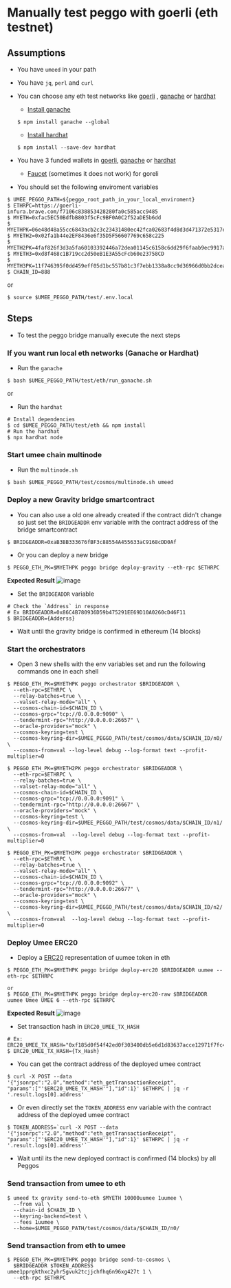 # Manually test peggo with goerli (eth testnet)

## Assumptions

- You have `umeed` in your path
- You have `jq`, `perl` and `curl`
- You can choose any eth test networks like [goerli](https://goerli.etherscan.io/) , [ganache](https://github.com/trufflesuite/ganache) or [hardhat](https://hardhat.org)
  - [Install ganache](https://github.com/trufflesuite/ganache/tree/v7.5.0#command-line-use)
  ```shell
  $ npm install ganache --global
  ```

  - [Install hardhat](https://hardhat.org/hardhat-runner/docs/getting-started#installation)
  ```shell
  $ npm install --save-dev hardhat
  ```
- You have 3 funded wallets in [goerli](https://goerli.etherscan.io/), [ganache](https://github.com/trufflesuite/ganache) or [hardhat](https://hardhat.org)
  - [Faucet](https://goerli-faucet.mudit.blog/) (sometimes it does not work) for goreli

- You should set the following enviroment variables

```shell
$ UMEE_PEGGO_PATH=${peggo_root_path_in_your_local_enviroment}
$ ETHRPC=https://goerli-infura.brave.com/f7106c838853428280fa0c585acc9485
$ MYETH=0xfac5EC50BdfbB803f5cFc9BF0A0C2f52aDE5b6dd
$ MYETHPK=06e48d48a55cc6843acb2c3c23431480ec42fca02683f4d8d3d471372e5317ee
$ MYETH2=0x02fa1b44e2EF8436e6f35D5F56607769c658c225
$ MYETH2PK=4faf826f3d3a5fa60103392446a72dea01145c6158c6dd29f6faab9ec9917a1b
$ MYETH3=0xd8f468c1B719cc2d50eB1E3A55cFcb60e23758CD
$ MYETH3PK=11f746395f0dd459eff05d1bc557b81c3f7ebb1338a8cc9d36966d0bb2dcea21
$ CHAIN_ID=888
```

or 

```shell
$ source $UMEE_PEGGO_PATH/test/.env.local
```

<!--
```fish
set ETHRPC https://goerli-infura.brave.com/f7106c838853428280fa0c585acc9485
set MYETH 0xfac5EC50BdfbB803f5cFc9BF0A0C2f52aDE5b6dd
set MYETHPK 06e48d48a55cc6843acb2c3c23431480ec42fca02683f4d8d3d471372e5317ee
set MYETH2 0x02fa1b44e2EF8436e6f35D5F56607769c658c225
set MYETH2PK 4faf826f3d3a5fa60103392446a72dea01145c6158c6dd29f6faab9ec9917a1b
set MYETH3 0xd8f468c1B719cc2d50eB1E3A55cFcb60e23758CD
set MYETH3PK 11f746395f0dd459eff05d1bc557b81c3f7ebb1338a8cc9d36966d0bb2dcea21
set CHAIN_ID 888
set BRIDGEADDR 0x86C4B780936D59b475291EE69D10A0260cD46F11
set ERC20_UMEE_TX_HASH 0xee1c5539df361e1fca437d6de9f8590efebbae156daa9769645626a36dba3b1c
set TOKEN_ADDRESS 0xdcbb485f280284ec571e11eb09490677a5bdd569
```
-->

## Steps

- To test the peggo bridge manually execute the next steps

### If you want run local eth networks (Ganache or Hardhat)

- Run the `ganache`

```shell
$ bash $UMEE_PEGGO_PATH/test/eth/run_ganache.sh
```

or 

- Run the `hardhat` 

```shell
# Install dependencies
$ cd $UMEE_PEGGO_PATH/test/eth && npm install 
# Run the hardhat 
$ npx hardhat node
```
### Start umee chain multinode

- Run the `multinode.sh`

```shell
$ bash $UMEE_PEGGO_PATH/test/cosmos/multinode.sh umeed
```

### Deploy a new Gravity bridge smartcontract

- You can also use a old one already created if the contract didn't change so just
set the `BRIDGEADDR` env variable with the contract address of the bridge smartcontract

```shell
$ BRIDGEADDR=0xaB3BB333676fBF3c88554A455633aC9168cDD0Af
```

- Or you can deploy a new bridge

```shell
$ PEGGO_ETH_PK=$MYETHPK peggo bridge deploy-gravity --eth-rpc $ETHRPC
```

__Expected Result__
![image](https://user-images.githubusercontent.com/17556614/160243283-bad93a66-7b09-467c-b1a8-80e2a9336b68.png)

- Set the `BRIDGEADDR` variable

```shell
# Check the `Address` in response 
# Ex BRIDGEADDR=0x86C4B780936D59b475291EE69D10A0260cD46F11
$ BRIDGEADDR={Adderss}
```

- Wait until the gravity bridge is confirmed in ethereum (14 blocks)

### Start the orchestrators

- Open 3 new shells with the env variables set and run
the following commands one in each shell

```shell
$ PEGGO_ETH_PK=$MYETHPK peggo orchestrator $BRIDGEADDR \
  --eth-rpc=$ETHRPC \
  --relay-batches=true \
  --valset-relay-mode="all" \
  --cosmos-chain-id=$CHAIN_ID \
  --cosmos-grpc="tcp://0.0.0.0:9090" \
  --tendermint-rpc="http://0.0.0.0:26657" \
  --oracle-providers="mock" \
  --cosmos-keyring=test \
  --cosmos-keyring-dir=$UMEE_PEGGO_PATH/test/cosmos/data/$CHAIN_ID/n0/ \
  --cosmos-from=val --log-level debug --log-format text --profit-multiplier=0
```

```shell
$ PEGGO_ETH_PK=$MYETH2PK peggo orchestrator $BRIDGEADDR \
  --eth-rpc=$ETHRPC \
  --relay-batches=true \
  --valset-relay-mode="all" \
  --cosmos-chain-id=$CHAIN_ID \
  --cosmos-grpc="tcp://0.0.0.0:9091" \
  --tendermint-rpc="http://0.0.0.0:26667" \
  --oracle-providers="mock" \
  --cosmos-keyring=test \
  --cosmos-keyring-dir=$UMEE_PEGGO_PATH/test/cosmos/data/$CHAIN_ID/n1/ \
  --cosmos-from=val  --log-level debug --log-format text --profit-multiplier=0
```

```shell
$ PEGGO_ETH_PK=$MYETH3PK peggo orchestrator $BRIDGEADDR \
  --eth-rpc=$ETHRPC \
  --relay-batches=true \
  --valset-relay-mode="all" \
  --cosmos-chain-id=$CHAIN_ID \
  --cosmos-grpc="tcp://0.0.0.0:9092" \
  --tendermint-rpc="http://0.0.0.0:26677" \
  --oracle-providers="mock" \
  --cosmos-keyring=test \
  --cosmos-keyring-dir=$UMEE_PEGGO_PATH/test/cosmos/data/$CHAIN_ID/n2/ \
  --cosmos-from=val  --log-level debug --log-format text --profit-multiplier=0
```

### Deploy Umee ERC20

- Deploy a [ERC20](https://eips.ethereum.org/EIPS/eip-20) representation of uumee
token in eth

```shell
$ PEGGO_ETH_PK=$MYETHPK peggo bridge deploy-erc20 $BRIDGEADDR uumee --eth-rpc $ETHRPC

or 
$ PEGGO_ETH_PK=$MYETHPK peggo bridge deploy-erc20-raw $BRIDGEADDR uumee Umee UMEE 6 --eth-rpc $ETHRPC
```

__Expected Result__
![image](https://user-images.githubusercontent.com/17556614/160244050-4317c0c7-1328-4654-ae41-7b1069aa1624.png)

- Set transaction hash in `ERC20_UMEE_TX_HASH`

```shell
# Ex: ERC20_UMEE_TX_HASH="0xf185d0f54f42ed0f303400db5e6d1d83637acce12971f7fc48b3e33b8e11ad0b"
$ ERC20_UMEE_TX_HASH={Tx_Hash}
```

<!--
```fish
set ERC20_UMEE_TX_HASH 0xf185d0f54f42ed0f303400db5e6d1d83637acce12971f7fc48b3e33b8e11ad0b
```
-->

- You can get the contract address of the deployed umee contract

```shell
$ curl -X POST --data '{"jsonrpc":"2.0","method":"eth_getTransactionReceipt",
"params":["'$ERC20_UMEE_TX_HASH'"],"id":1}' $ETHRPC | jq -r '.result.logs[0].address'
```

- Or even directly set the `TOKEN_ADDRESS` env variable with the contract
address of the deployed umee contract

```shell
$ TOKEN_ADDRESS=`curl -X POST --data '{"jsonrpc":"2.0","method":"eth_getTransactionReceipt",
"params":["'$ERC20_UMEE_TX_HASH'"],"id":1}' $ETHRPC | jq -r '.result.logs[0].address'`
```

<!--
```fish
$ set TOKEN_ADDRESS (curl -X POST --data '{"jsonrpc":"2.0","method":"eth_getTransactionReceipt", "params":["'$ERC20_UMEE_TX_HASH'"],"id":1}' $ETHRPC | jq -r '.result.logs[0].address')
```
 -->

- Wait until its the new deployed contract is confirmed (14 blocks) by all Peggos

### Send transaction from umee to eth

```shell
$ umeed tx gravity send-to-eth $MYETH 10000uumee 1uumee \
  --from val \
  --chain-id $CHAIN_ID \
  --keyring-backend=test \
  --fees 1uumee \
  --home=$UMEE_PEGGO_PATH/test/cosmos/data/$CHAIN_ID/n0/
```

### Send transaction from eth to umee

```shell 
$ PEGGO_ETH_PK=$MYETHPK peggo bridge send-to-cosmos \
  $BRIDGEADDR $TOKEN_ADDRESS umee1pprgkthxc2yhr5gvuk2tcjjchfhq6n96xg427t 1 \
  --eth-rpc $ETHRPC
```
